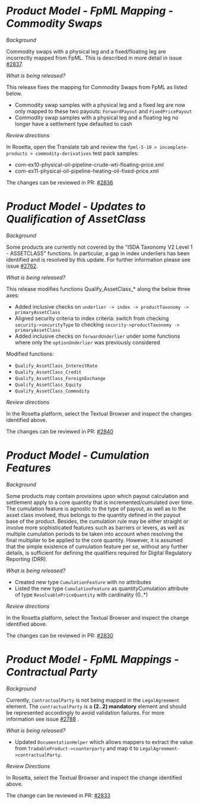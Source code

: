 # _Product Model - FpML Mapping - Commodity Swaps_

_Background_

Commodity swaps with a physical leg and a fixed/floating leg are incorrectly mapped from FpML. This is described in more detail in issue [#2837](https://github.com/finos/common-domain-model/issues/2837).

_What is being released?_

This release fixes the mapping for Commodity Swaps from FpML as listed below.

- Commodity swap samples with a physical leg and a fixed leg are now only mapped to these two payouts: `ForwardPayout` and `FixedPricePayout`
- Commodity swap samples with a physical leg and a floating leg no longer have a settlement type defaulted to cash

_Review directions_

In Rosetta, open the Translate tab and review the `fpml-5-10 > incomplete-products > commodity-derivatives` test pack samples:

- com-ex10-physical-oil-pipeline-crude-wti-floating-price.xml
- com-ex11-physical-oil-pipeline-heating-oil-fixed-price.xml

The changes can be reviewed in PR: [#2836](https://github.com/finos/common-domain-model/pull/2836)

# _Product Model - Updates to Qualification of AssetClass_

_Background_

Some products are currently not covered by the "ISDA Taxonomy V2 Level 1 - ASSETCLASS" functions.
In particular, a gap in index underliers has been identified and is resolved by this update. For further information please see issue [#2762](https://github.com/finos/common-domain-model/issues/2762).

_What is being released?_

This release modifies functions Qualify_AssetClass_* along the below three axes:

- Added inclusive checks on `underlier -> index -> productTaxonomy -> primaryAssetClass`
- Aligned security criteria to index criteria: switch from checking `security->securityType` to checking `security->productTaxonomy -> primaryAssetClass`
- Added inclusive checks on `forwardUnderlier` under some functions where only the `optionUnderlier` was previously considered

Modified functions:

- `Qualify_AssetClass_InterestRate`
- `Qualify_AssetClass_Credit` 
- `Qualify_AssetClass_ForeignExchange` 
- `Qualify_AssetClass_Equity` 
- `Qualify_AssetClass_Commodity`

_Review directions_

In the Rosetta platform, select the Textual Browser and inspect the changes identified above.

The changes can be reviewed in  PR: [#2840](https://github.com/finos/common-domain-model/pull/2840)

# _Product Model - Cumulation Features_

_Background_

Some products may contain provisions upon which payout calculation and settlement apply to a core quantity that is incremented/cumulated over time. The cumulation feature is agnostic to the type of payout, as well as to the asset class involved, thus belongs to the quantity defined in the payout base of the product.
Besides, the cumulation rule may be either straight or involve more sophisticated features such as barriers or levers, as well as multiple cumulation periods to be taken into account when resolving the final multiplier to be applied to the core quantity.
However, it is assumed that the simple existence of cumulation feature per se, without any further details, is sufficient for defining the qualifiers required for Digital Regulatory Reporting (DRR).

_What is being released?_

- Created new type `CumulationFeature` with no atttributes
- Listed the new type `CumulationFeature` as quantityCumulation attribute of type `ResolvablePriceQuantity` with cardinality (0..*)

_Review directions_

In the Rosetta platform, select the Textual Browser and inspect the change identified above.

The changes can be reviewed in  PR: [#2830](https://github.com/finos/common-domain-model/pull/2830)

# _Product Model - FpML Mappings - Contractual Party_

_Background_

Currently, `ContractualParty` is not being mapped in the `LegalAgreement` element. The `contractualParty` is a **(2..2) mandatory** element and should be represented accordingly to avoid validation failures. For more information see issue [#2788](https://github.com/finos/common-domain-model/issues/2788) .

_What is being released?_

- Updated `DocumentationHelper` which allows mappers to extract the value from `TradableProduct->counterparty` and map it to `LegalAgreement->contractualParty`.

_Review Directions_

In Rosetta, select the Textual Browser and inspect the change identified above.

The change can be reviewed in PR: [#2833](https://github.com/finos/common-domain-model/pull/2833)
